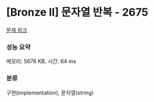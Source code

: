 # [Bronze II] 문자열 반복 - 2675 

[문제 링크](https://www.acmicpc.net/problem/2675) 

### 성능 요약

메모리: 5676 KB, 시간: 64 ms

### 분류

구현(implementation), 문자열(string)

